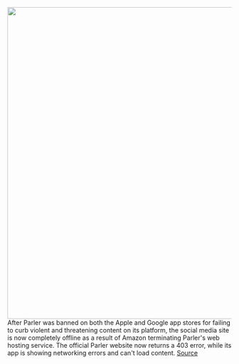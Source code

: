 <img src='https://cdn.vox-cdn.com/thumbor/uYHGmCFHtBMdQjFUs1wS71p9EeM=/0x0:4000x2659/1200x800/filters:focal(1680x1010:2320x1650)/cdn.vox-cdn.com/uploads/chorus_image/image/68648551/1225872885.0.jpg' width='700px' /><br/>
After Parler was banned on both the Apple and Google app stores for failing to curb violent and threatening content on its platform, the social media site is now completely offline as a result of Amazon terminating Parler's web hosting service. The official Parler website now returns a 403 error, while its app is showing networking errors and can't load content.
<a href='https://www.theverge.com/2021/1/11/22223335/parler-amazon-terminates-web-hosting-aws-google-apple-capitol'> Source <a/>